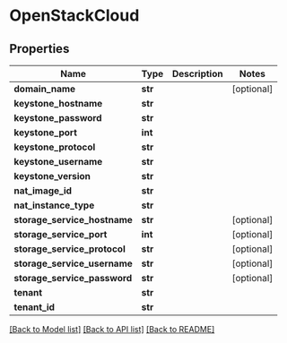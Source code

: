 # OpenStackCloud

## Properties
Name | Type | Description | Notes
------------ | ------------- | ------------- | -------------
**domain_name** | **str** |  | [optional] 
**keystone_hostname** | **str** |  | 
**keystone_password** | **str** |  | 
**keystone_port** | **int** |  | 
**keystone_protocol** | **str** |  | 
**keystone_username** | **str** |  | 
**keystone_version** | **str** |  | 
**nat_image_id** | **str** |  | 
**nat_instance_type** | **str** |  | 
**storage_service_hostname** | **str** |  | [optional] 
**storage_service_port** | **int** |  | [optional] 
**storage_service_protocol** | **str** |  | [optional] 
**storage_service_username** | **str** |  | [optional] 
**storage_service_password** | **str** |  | [optional] 
**tenant** | **str** |  | 
**tenant_id** | **str** |  | 

[[Back to Model list]](../README.md#documentation-for-models) [[Back to API list]](../README.md#documentation-for-api-endpoints) [[Back to README]](../README.md)



